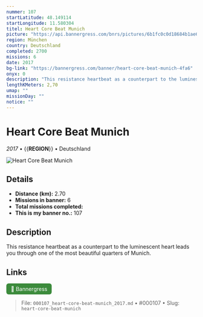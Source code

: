 ```yaml
---
nummer: 107
startLatitude: 48.149114
startLongitude: 11.580304
titel: Heart Core Beat Munich
picture: "https://api.bannergress.com/bnrs/pictures/6b1fc0c0d18684b1ae6d1fcfe9dc37c7"
region: München
country: Deutschland
completed: 2700
missions: 6
date: 2017
bg-link: "https://bannergress.com/banner/heart-core-beat-munich-4fa6"
onyx: 0
description: "This resistance heartbeat as a counterpart to the luminescent heart leads  you through one of the most beautiful quarters of Munich."
lengthKMeters: 2,70
umap: ""
missionDay: ""
notice: ""
---
```

# Heart Core Beat Munich

*2017* • {{__REGION__}} • Deutschland

![Heart Core Beat Munich](https://api.bannergress.com/bnrs/pictures/6b1fc0c0d18684b1ae6d1fcfe9dc37c7)



## Details
- **Distance (km):** 2.70
- **Missions in banner:** 6
- **Total missions completed:** 
- **This is my banner no.:** 107



## Description
This resistance heartbeat as a counterpart to the luminescent heart leads  you through one of the most beautiful quarters of Munich.



## Links
<a href="https://bannergress.com/banner/heart-core-beat-munich-4fa6" target="_blank" style="display:inline-block;margin-right:8px;padding:6px 12px;background:#3c8b3c;color:#fff;text-decoration:none;border-radius:6px;">🔗 Bannergress</a>



> File: `000107_heart-core-beat-munich_2017.md` • #000107 • Slug: `heart-core-beat-munich`
